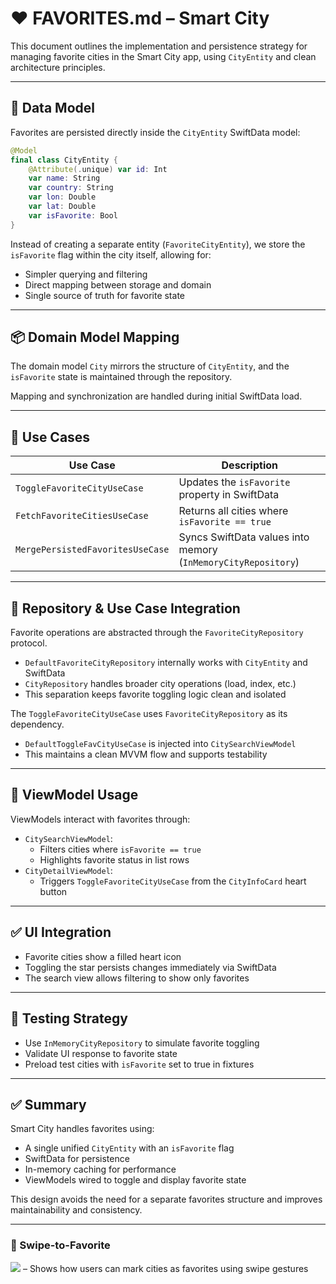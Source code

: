 # ❤️ FAVORITES.md – Smart City

This document outlines the implementation and persistence strategy for managing favorite cities in the Smart City app, using `CityEntity` and clean architecture principles.

---

## 💾 Data Model

Favorites are persisted directly inside the `CityEntity` SwiftData model:

```swift
@Model
final class CityEntity {
    @Attribute(.unique) var id: Int
    var name: String
    var country: String
    var lon: Double
    var lat: Double
    var isFavorite: Bool
}
```

Instead of creating a separate entity (`FavoriteCityEntity`), we store the `isFavorite` flag within the city itself, allowing for:

- Simpler querying and filtering
- Direct mapping between storage and domain
- Single source of truth for favorite state

---

## 📦 Domain Model Mapping

The domain model `City` mirrors the structure of `CityEntity`, and the `isFavorite` state is maintained through the repository.

Mapping and synchronization are handled during initial SwiftData load.

---

## 🧠 Use Cases

| Use Case | Description |
|----------|-------------|
| `ToggleFavoriteCityUseCase` | Updates the `isFavorite` property in SwiftData |
| `FetchFavoriteCitiesUseCase` | Returns all cities where `isFavorite == true` |
| `MergePersistedFavoritesUseCase` | Syncs SwiftData values into memory (`InMemoryCityRepository`) |

---

## 🧱 Repository & Use Case Integration

Favorite operations are abstracted through the `FavoriteCityRepository` protocol.

- `DefaultFavoriteCityRepository` internally works with `CityEntity` and SwiftData
- `CityRepository` handles broader city operations (load, index, etc.)
- This separation keeps favorite toggling logic clean and isolated

The `ToggleFavoriteCityUseCase` uses `FavoriteCityRepository` as its dependency.

- `DefaultToggleFavCityUseCase` is injected into `CitySearchViewModel`
- This maintains a clean MVVM flow and supports testability

---

## 🧠 ViewModel Usage

ViewModels interact with favorites through:

- `CitySearchViewModel`:
  - Filters cities where `isFavorite == true`
  - Highlights favorite status in list rows
- `CityDetailViewModel`:
  - Triggers `ToggleFavoriteCityUseCase` from the `CityInfoCard` heart button

---

## ✅ UI Integration

- Favorite cities show a filled heart icon
- Toggling the star persists changes immediately via SwiftData
- The search view allows filtering to show only favorites

---

## 🧪 Testing Strategy

- Use `InMemoryCityRepository` to simulate favorite toggling
- Validate UI response to favorite state
- Preload test cities with `isFavorite` set to true in fixtures

---

## ✅ Summary

Smart City handles favorites using:

- A single unified `CityEntity` with an `isFavorite` flag
- SwiftData for persistence
- In-memory caching for performance
- ViewModels wired to toggle and display favorite state

This design avoids the need for a separate favorites structure and improves maintainability and consistency.

---

### 🎥 Swipe-to-Favorite

![](../vid/SwipeAction.gif) – Shows how users can mark cities as favorites using swipe gestures


